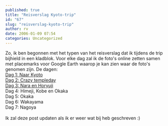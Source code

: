 ```yaml
---
published: true
title: "Reisverslag Kyoto-trip"
id: "67"
slug: "reisverslag-kyoto-trip"
author: rv
date: 2006-01-09 07:54
categories: Uncategorized
---
```

Zo, ik ben begonnen met het typen van het reisverslag dat ik tijdens de trip bijhield in een kladblok. Voor elke dag zal ik de foto's online zetten samen met placemarks voor Google Earth waarop je kan zien waar de foto's genomen zijn. De dagen:<br /><a href="/blog/2006/01/kyoto-dag-1.html">Dag 1: Naar Kyoto</a><br /><a href="/blog/2006/01/dag-2-crazy-templeday.html">Dag 2: Crazy templeday</a><br /><a href="/blog/2006/01/op-stap-met-tom-cruise-kyototrip-dag-3.html">Dag 3: Nara en Horyuji</a><br />Dag 4: Himeji, Kobe en Okaka<br />Dag 5: Okaka<br />Dag 6: Wakayama<br />Dag 7: Nagoya<br /><br />Ik zal deze post updaten als ik er weer wat bij heb geschreven :)